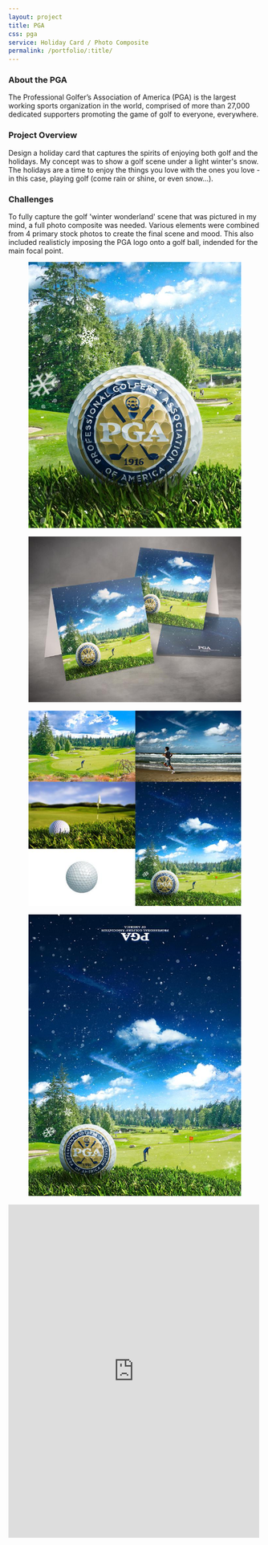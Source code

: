 ```yaml
---
layout: project
title: PGA
css: pga
service: Holiday Card / Photo Composite
permalink: /portfolio/:title/
---
```


### About the PGA

The Professional Golfer’s Association of America (PGA) is the largest working sports organization in the world, comprised of more than 27,000 dedicated supporters promoting the game of golf to everyone, everywhere.

### Project Overview

Design a holiday card that captures the spirits of enjoying both golf and the holidays. My concept was to show a golf scene under a light winter's snow. The holidays are a time to enjoy the things you love with the ones you love - in this case, playing golf (come rain or shine, or even snow...).

### Challenges

To fully capture the golf 'winter wonderland' scene that was pictured in my mind, a full photo composite was needed. Various elements were combined from 4 primary stock photos to create the final scene and mood. This also included realisticly imposing the PGA logo onto a golf ball, indended for the main focal point.

<div class="gallery" itemscope itemtype="http://schema.org/ImageGallery">
  <div class="gallery-group">
    <figure class="tall" itemprop="associatedMedia" itemscope itemtype="http://schema.org/ImageObject">
      <a href="gallery/pga-card-design-closeup.jpg" itemprop="contentUrl" data-size="800x1000"><img src="gallery/pga-card-design-closeup-thumb.jpg" itemprop="thumbnail" alt="Image description" /></a>
    </figure>
    <figure class="large" itemprop="associatedMedia" itemscope itemtype="http://schema.org/ImageObject">
      <a href="gallery/pga-card.jpg" itemprop="contentUrl" data-size="1200x932"><img src="gallery/pga-card-thumb.jpg" itemprop="thumbnail" alt="Image description" /></a>
    </figure>
  </div>
  <div class="gallery-group">
    <figure class="tall" itemprop="associatedMedia" itemscope itemtype="http://schema.org/ImageObject">
      <a href="gallery/reference-photos.jpg" itemprop="contentUrl" data-size="1280x1100"><img src="gallery/reference-photos-thumb.jpg" itemprop="thumbnail" alt="Image description" /></a>
    </figure>
    <!--<figure itemprop="associatedMedia" itemscope itemtype="http://schema.org/ImageObject">
      <a href="gallery/pga-card-process.gif" itemprop="contentUrl" data-size="1280x960" class="video"><img src="gallery/pga-card-process.gif" itemprop="thumbnail" alt="Image description" /></a>
    </figure>-->
    <figure class="large left" itemprop="associatedMedia" itemscope itemtype="http://schema.org/ImageObject">
      <a href="gallery/pga-card-design.jpg" itemprop="contentUrl" data-size="755x1000" style="background-position: center bottom"><img src="gallery/pga-card-design-thumb.jpg" itemprop="thumbnail" alt="Image description" /></a>
    </figure>
  </div>

  <div class="video-wrapper">
    <!-- Copy & Pasted from YouTube -->
      <iframe src="https://player.vimeo.com/video/137291395?color=2ECEF1&byline=0&portrait=0" id="pga-process" width="500" height="664" frameborder="0" webkitallowfullscreen mozallowfullscreen allowfullscreen></iframe>
  </div>
</div>
